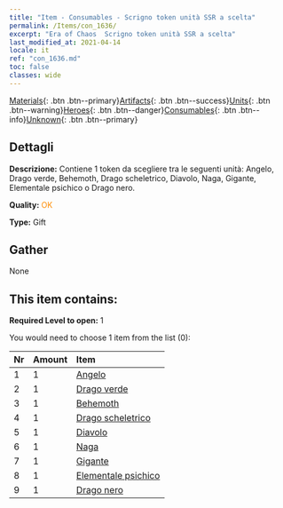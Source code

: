 ```yaml
---
title: "Item - Consumables - Scrigno token unità SSR a scelta"
permalink: /Items/con_1636/
excerpt: "Era of Chaos  Scrigno token unità SSR a scelta"
last_modified_at: 2021-04-14
locale: it
ref: "con_1636.md"
toc: false
classes: wide
---
```

 [Materials](/it/Items/){: .btn .btn--primary}[Artifacts](/it/Items/Artifacts/){: .btn .btn--success}[Units](/it/Items/Units/){: .btn .btn--warning}[Heroes](/it/Items/Heroes/){: .btn .btn--danger}[Consumables](/it/Items/Consumables/){: .btn .btn--info}[Unknown](/it/Items/Unknown/){: .btn .btn--primary}

## Dettagli
 **Descrizione:** Contiene 1 token da scegliere tra le seguenti unità: Angelo, Drago verde, Behemoth, Drago scheletrico, Diavolo, Naga, Gigante, Elementale psichico o Drago nero.

 **Quality:** <span style="color: #FF8C00">OK</span>

 **Type:** Gift

## Gather

  None

## This item contains:

 **Required Level to open:** 1

 You would need to choose 1 item from the list (0):

  | Nr | Amount |     Item    |
  |:---|:-------|:------------|
  | 1 | 1 | [Angelo](/it/Items/unt_196/) | 
  | 2 | 1 | [Drago verde](/it/Items/unt_205/) | 
  | 3 | 1 | [Behemoth](/it/Items/unt_223/) | 
  | 4 | 1 | [Drago scheletrico](/it/Items/unt_214/) | 
  | 5 | 1 | [Diavolo](/it/Items/unt_232/) | 
  | 6 | 1 | [Naga](/it/Items/unt_240/) | 
  | 7 | 1 | [Gigante](/it/Items/unt_241/) | 
  | 8 | 1 | [Elementale psichico](/it/Items/unt_267/) | 
  | 9 | 1 | [Drago nero](/it/Items/unt_250/) | 
